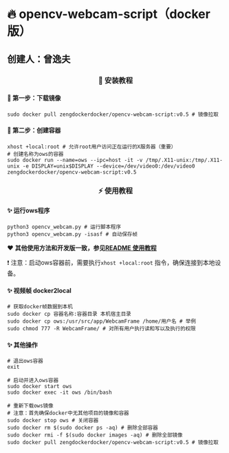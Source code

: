 # 🔥 opencv-webcam-script（docker版）

## 创建人：曾逸夫



<h3 align="center">🚀 安装教程</h3>

#### 📌 第一步：下载镜像

```shell
sudo docker pull zengdockerdocker/opencv-webcam-script:v0.5 # 镜像拉取
```



#### 📌 第二步：创建容器

```shell
xhost +local:root # 允许root用户访问正在运行的X服务器（重要）
# 创建名称为ows的容器
sudo docker run --name=ows --ipc=host -it -v /tmp/.X11-unix:/tmp/.X11-unix -e DISPLAY=unix$DISPLAY --device=/dev/video0:/dev/video0 zengdockerdocker/opencv-webcam-script:v0.5
```



<h3 align="center">⚡ 使用教程</h3>

#### ✨ 运行ows程序

```shell
python3 opencv_webcam.py # 运行脚本程序
python3 opencv_webcam.py -isasf # 自动保存帧
```

❤️ **其他使用方法和开发版一致，参见[README 使用教程](https://gitee.com/CV_Lab/opencv_webcam/blob/master/README.md)**

❗ 注意：启动ows容器前，需要执行`xhost +local:root` 指令，确保连接到本地设备。



#### ✨ 视频帧 docker2local

```shell
# 获取docker帧数据到本机
sudo docker cp 容器名称:容器目录 本机宿主目录
sudo docker cp ows:/usr/src/app/WebcamFrame /home/用户名 # 举例
sudo chmod 777 -R WebcamFrame/ # 对所有用户执行读和写以及执行的权限
```



#### ✨ 其他操作

```shell
# 退出ows容器
exit

# 启动并进入ows容器
sudo docker start ows
sudo docker exec -it ows /bin/bash

# 重新下载ows镜像
# 注意：首先确保docker中无其他项目的镜像和容器
sudo docker stop ows # 关闭容器
sudo docker rm $(sudo docker ps -aq) # 删除全部容器
sudo docker rmi -f $(sudo docker images -aq) # 删除全部镜像
sudo docker pull zengdockerdocker/opencv-webcam-script:v0.5 # 镜像拉取
```
